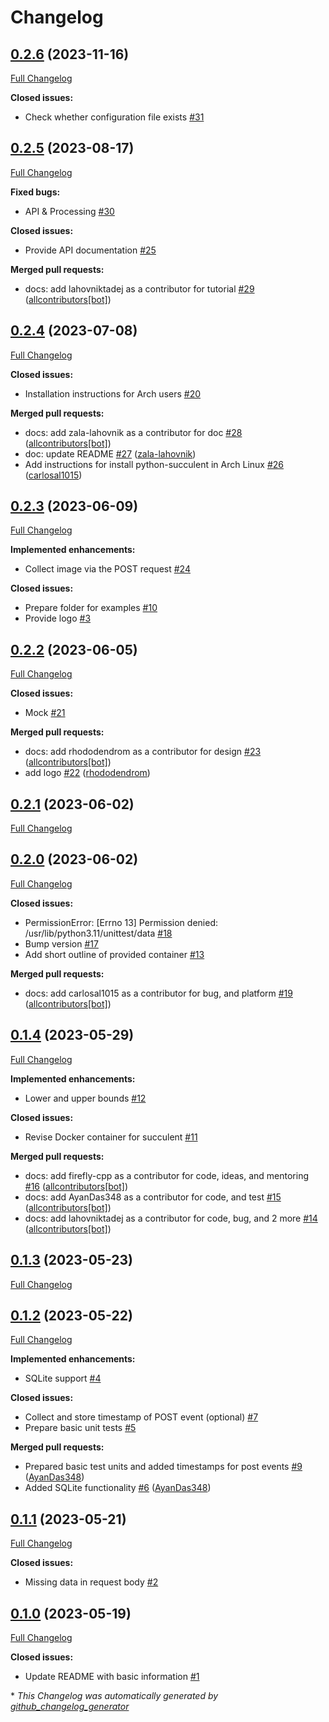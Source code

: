 # Changelog

## [0.2.6](https://github.com/firefly-cpp/succulent/tree/0.2.6) (2023-11-16)

[Full Changelog](https://github.com/firefly-cpp/succulent/compare/0.2.5...0.2.6)

**Closed issues:**

- Check whether configuration file exists [\#31](https://github.com/firefly-cpp/succulent/issues/31)

## [0.2.5](https://github.com/firefly-cpp/succulent/tree/0.2.5) (2023-08-17)

[Full Changelog](https://github.com/firefly-cpp/succulent/compare/0.2.4...0.2.5)

**Fixed bugs:**

- API & Processing [\#30](https://github.com/firefly-cpp/succulent/issues/30)

**Closed issues:**

- Provide API documentation [\#25](https://github.com/firefly-cpp/succulent/issues/25)

**Merged pull requests:**

- docs: add lahovniktadej as a contributor for tutorial [\#29](https://github.com/firefly-cpp/succulent/pull/29) ([allcontributors[bot]](https://github.com/apps/allcontributors))

## [0.2.4](https://github.com/firefly-cpp/succulent/tree/0.2.4) (2023-07-08)

[Full Changelog](https://github.com/firefly-cpp/succulent/compare/0.2.3...0.2.4)

**Closed issues:**

- Installation instructions for Arch users [\#20](https://github.com/firefly-cpp/succulent/issues/20)

**Merged pull requests:**

- docs: add zala-lahovnik as a contributor for doc [\#28](https://github.com/firefly-cpp/succulent/pull/28) ([allcontributors[bot]](https://github.com/apps/allcontributors))
- doc: update README [\#27](https://github.com/firefly-cpp/succulent/pull/27) ([zala-lahovnik](https://github.com/zala-lahovnik))
- Add instructions for install python-succulent in Arch Linux [\#26](https://github.com/firefly-cpp/succulent/pull/26) ([carlosal1015](https://github.com/carlosal1015))

## [0.2.3](https://github.com/firefly-cpp/succulent/tree/0.2.3) (2023-06-09)

[Full Changelog](https://github.com/firefly-cpp/succulent/compare/0.2.2...0.2.3)

**Implemented enhancements:**

- Collect image via the POST request [\#24](https://github.com/firefly-cpp/succulent/issues/24)

**Closed issues:**

- Prepare folder for examples [\#10](https://github.com/firefly-cpp/succulent/issues/10)
- Provide logo [\#3](https://github.com/firefly-cpp/succulent/issues/3)

## [0.2.2](https://github.com/firefly-cpp/succulent/tree/0.2.2) (2023-06-05)

[Full Changelog](https://github.com/firefly-cpp/succulent/compare/0.2.1...0.2.2)

**Closed issues:**

- Mock [\#21](https://github.com/firefly-cpp/succulent/issues/21)

**Merged pull requests:**

- docs: add rhododendrom as a contributor for design [\#23](https://github.com/firefly-cpp/succulent/pull/23) ([allcontributors[bot]](https://github.com/apps/allcontributors))
- add logo [\#22](https://github.com/firefly-cpp/succulent/pull/22) ([rhododendrom](https://github.com/rhododendrom))

## [0.2.1](https://github.com/firefly-cpp/succulent/tree/0.2.1) (2023-06-02)

[Full Changelog](https://github.com/firefly-cpp/succulent/compare/0.2.0...0.2.1)

## [0.2.0](https://github.com/firefly-cpp/succulent/tree/0.2.0) (2023-06-02)

[Full Changelog](https://github.com/firefly-cpp/succulent/compare/0.1.4...0.2.0)

**Closed issues:**

- PermissionError: \[Errno 13\] Permission denied: /usr/lib/python3.11/unittest/data [\#18](https://github.com/firefly-cpp/succulent/issues/18)
- Bump version [\#17](https://github.com/firefly-cpp/succulent/issues/17)
- Add short outline of provided container [\#13](https://github.com/firefly-cpp/succulent/issues/13)

**Merged pull requests:**

- docs: add carlosal1015 as a contributor for bug, and platform [\#19](https://github.com/firefly-cpp/succulent/pull/19) ([allcontributors[bot]](https://github.com/apps/allcontributors))

## [0.1.4](https://github.com/firefly-cpp/succulent/tree/0.1.4) (2023-05-29)

[Full Changelog](https://github.com/firefly-cpp/succulent/compare/0.1.3...0.1.4)

**Implemented enhancements:**

- Lower and upper bounds [\#12](https://github.com/firefly-cpp/succulent/issues/12)

**Closed issues:**

- Revise Docker container for succulent [\#11](https://github.com/firefly-cpp/succulent/issues/11)

**Merged pull requests:**

- docs: add firefly-cpp as a contributor for code, ideas, and mentoring [\#16](https://github.com/firefly-cpp/succulent/pull/16) ([allcontributors[bot]](https://github.com/apps/allcontributors))
- docs: add AyanDas348 as a contributor for code, and test [\#15](https://github.com/firefly-cpp/succulent/pull/15) ([allcontributors[bot]](https://github.com/apps/allcontributors))
- docs: add lahovniktadej as a contributor for code, bug, and 2 more [\#14](https://github.com/firefly-cpp/succulent/pull/14) ([allcontributors[bot]](https://github.com/apps/allcontributors))

## [0.1.3](https://github.com/firefly-cpp/succulent/tree/0.1.3) (2023-05-23)

[Full Changelog](https://github.com/firefly-cpp/succulent/compare/0.1.2...0.1.3)

## [0.1.2](https://github.com/firefly-cpp/succulent/tree/0.1.2) (2023-05-22)

[Full Changelog](https://github.com/firefly-cpp/succulent/compare/0.1.1...0.1.2)

**Implemented enhancements:**

- SQLite support [\#4](https://github.com/firefly-cpp/succulent/issues/4)

**Closed issues:**

- Collect and store timestamp of POST event \(optional\) [\#7](https://github.com/firefly-cpp/succulent/issues/7)
- Prepare basic unit tests [\#5](https://github.com/firefly-cpp/succulent/issues/5)

**Merged pull requests:**

- Prepared basic test units and added timestamps for post events [\#9](https://github.com/firefly-cpp/succulent/pull/9) ([AyanDas348](https://github.com/AyanDas348))
- Added SQLite functionality [\#6](https://github.com/firefly-cpp/succulent/pull/6) ([AyanDas348](https://github.com/AyanDas348))

## [0.1.1](https://github.com/firefly-cpp/succulent/tree/0.1.1) (2023-05-21)

[Full Changelog](https://github.com/firefly-cpp/succulent/compare/0.1.0...0.1.1)

**Closed issues:**

- Missing data in request body [\#2](https://github.com/firefly-cpp/succulent/issues/2)

## [0.1.0](https://github.com/firefly-cpp/succulent/tree/0.1.0) (2023-05-19)

[Full Changelog](https://github.com/firefly-cpp/succulent/compare/6ce587ae69e18fd2e22c10ea898796845ccbf7e3...0.1.0)

**Closed issues:**

- Update README with basic information [\#1](https://github.com/firefly-cpp/succulent/issues/1)



\* *This Changelog was automatically generated by [github_changelog_generator](https://github.com/github-changelog-generator/github-changelog-generator)*
